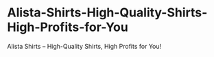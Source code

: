 # Alista-Shirts-High-Quality-Shirts-High-Profits-for-You
Alista Shirts – High-Quality Shirts, High Profits for You!
